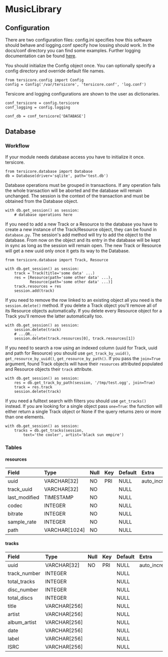 # MusicLibrary

## Configuration

There are two configuration files: config.ini specifies how this software should
behave and logging.conf specify how lossing should work. In the docs/conf
directory you can find some examples. Further logging documentation can be found
[here][python-logging-config-dictschema].

You should initialize the Config object once. You can optionally specify a
config directory and override default file names.

    from tersicore.config import Config
    config = Config('/var/tersicore', 'tersicore.conf', 'log.conf')

Tersicore and logging configurations are shown to the user as dictionaries.

    conf_tersicore = config.tersicore
    conf_logging = config.logging
    
    conf_db = conf_tersicore['DATABASE']

## Database

### Workflow

If your module needs database access you have to initialize it once.
tersicore.

    from tersicore.database import Database
    db = Database(driver='sqlite', path='test.db')

Database operations must be grouped in transactions. If any operation fails the
whole transaction will be aborted and the database will remain unchanged. The
session is the context of the transaction and must be obtained from the Database
object.

    with db.get_session() as session:
        # database operations here

If you need to add a new Track or a Resource to the database you have to create
a new instance of the Track/Resource object, they can be found in `database.py`.
The session's add method will try to add the object to the database.
From now on the object and its entry in the database will be kept in sync as
long as the session will remain open.
The new Track or Resource will get a new uuid only once it gets its
way to the Database.

    from tersicore.database import Track, Resource
    
    with db.get_session() as session:
        track = Track(title='some data' ...)
        res = [Resource(path='some other data' ...),
               Resource(path='some other data' ...)]
        track.resources = res
        session.add(track)

If you need to remove the row linked to an existing object all you need is the
`session.delete()` method. If you delete a Track object you'll remove all of
its Resource objects automatically. If you delete every Resource object for a
Track you'll remove the latter automatically too.

    with db.get_session() as session:
        session.delete(track)
        # ...OR...
        session.delete(track.resources[0], track.resources[1])

If you need to search a row using an indexed column (uuid for Track, uuid and
path for Resource) you should use `get_track_by_uuid()`,
`get_resource_by_uuid()`, `get_resource_by_path()`. If you pass the `join=True`
argument, found Track objects will have their `resources` attributed populated
and Resource objects their `track` attribute.

    with db.get_session() as session:
        res = db.get_track_by_path(session, '/tmp/test.ogg', join=True)
        track = res.track
        session.delete(track)

If you need a fulltext search with filters you should use `get_tracks()`
instead. If you are looking for a single object pass `one=True`: the function
will either return a single Track object or None if the query returns zero or
more than one elements.

    with db.get_session() as session:
        tracks = db.get_tracks(session,
            text='the cooler', artist='black sun empire')

### Tables

#### resources

| Field           | Type            | Null | Key | Default | Extra          |
| :---------------| :-------------- | :--- | :-- | :------ | :------------- |
| uuid            | VARCHAR[32]     | NO   | PRI | NULL    | auto_increment |
| track_uuid      | VARCHAR[32]     | NO   |     | NULL    |                |
| last_modified   | TIMESTAMP       | NO   |     | NULL    |                |
| codec           | INTEGER         | NO   |     | NULL    |                |
| bitrate         | INTEGER         | NO   |     | NULL    |                |
| sample_rate     | INTEGER         | NO   |     | NULL    |                |
| path            | VARCHAR[1024]   | NO   |     | NULL    |                |

#### tracks

| Field           | Type            | Null | Key | Default | Extra          |
| :---------------| :---------------| :--- | :-- | :------ | :------------- |
| uuid            | VARCHAR[32]     | NO   | PRI | NULL    | auto_increment |
| track_number    | INTEGER         |      |     | NULL    |                |
| total_tracks    | INTEGER         |      |     | NULL    |                |
| disc_number     | INTEGER         |      |     | NULL    |                |
| total_discs     | INTEGER         |      |     | NULL    |                |
| title           | VARCHAR[256]    |      |     | NULL    |                |
| artist          | VARCHAR[256]    |      |     | NULL    |                |
| album_artist    | VARCHAR[256]    |      |     | NULL    |                |
| date            | VARCHAR[256]    |      |     | NULL    |                |
| label           | VARCHAR[256]    |      |     | NULL    |                |
| ISRC            | VARCHAR[256]    |      |     | NULL    |                |


[python-logging-config-dictschema]: https://docs.python.org/3/library/logging.config.html#logging-config-dictschema
